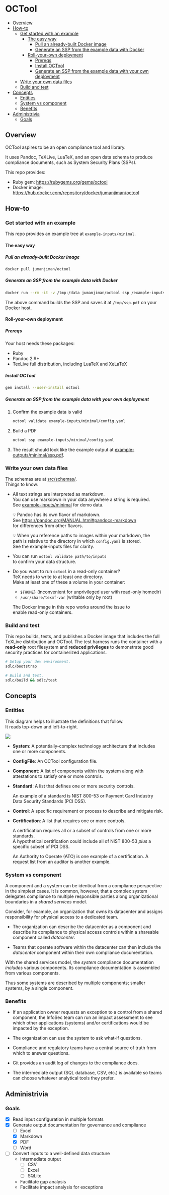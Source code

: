# OCTool

<!--TOC-->

- [Overview](#overview)
- [How-to](#how-to)
  - [Get started with an example](#get-started-with-an-example)
    - [The easy way](#the-easy-way)
      - [Pull an already-built Docker image](#pull-an-already-built-docker-image)
      - [Generate an SSP from the example data with Docker](#generate-an-ssp-from-the-example-data-with-docker)
    - [Roll-your-own deployment](#roll-your-own-deployment)
      - [Prereqs](#prereqs)
      - [Install OCTool](#install-octool)
      - [Generate an SSP from the example data with your own deployment](#generate-an-ssp-from-the-example-data-with-your-own-deployment)
  - [Write your own data files](#write-your-own-data-files)
  - [Build and test](#build-and-test)
- [Concepts](#concepts)
  - [Entities](#entities)
  - [System vs component](#system-vs-component)
  - [Benefits](#benefits)
- [Administrivia](#administrivia)
  - [Goals](#goals)

<!--TOC-->

## Overview

OCTool aspires to be an open compliance tool and library.

It uses Pandoc, TeXLive, LuaTeX, and an open data schema to
produce compliance documents, such as System Security Plans (SSPs).

This repo provides:

- Ruby gem: https://rubygems.org/gems/octool
- Docker image: https://hub.docker.com/repository/docker/jumanjiman/octool


## How-to

### Get started with an example

This repo provides an example tree at `example-inputs/minimal`.


#### The easy way

##### Pull an already-built Docker image

```bash
docker pull jumanjiman/octool
```

##### Generate an SSP from the example data with Docker

```bash
docker run --rm -it -v /tmp:/data jumanjiman/octool ssp /example-inputs/minimal
```

The above command builds the SSP and
saves it at `/tmp/ssp.pdf` on your Docker host.


#### Roll-your-own deployment

##### Prereqs

Your host needs these packages:

- Ruby
- Pandoc 2.9+
- TexLive full distribution, including LuaTeX and XeLaTeX


##### Install OCTool

```bash
gem install --user-install octool
```

##### Generate an SSP from the example data with your own deployment

1. Confirm the example data is valid

    ```bash
    octool validate example-inputs/minimal/config.yaml
    ```

1. Build a PDF

    ```bash
    octool ssp example-inputs/minimal/config.yaml
    ```

1. The result should look like the example output at
   [example-outputs/minimal/ssp.pdf](example-outputs/minimal/ssp.pdf).


### Write your own data files

The schemas are at [src/schemas/](src/schemas).<br/>
Things to know:

- All text strings are interpreted as markdown.<br/>
  You can use markdown in your data anywhere a string is required.<br/>
  See [example-inputs/minimal](example-inputs/minimal) for demo data.

  :bulb: Pandoc has its own flavor of markdown.<br/>
  See https://pandoc.org/MANUAL.html#pandocs-markdown<br/>
  for differences from other flavors.

  :bulb: When you reference paths to images within your markdown, the<br/>
  path is relative to the directory in which `config.yaml` is stored.<br/>
  See the example-inputs files for clarity.

- You can run `octool validate path/to/inputs`<br/>
  to confirm your data structure.

- Do you want to run `octool` in a read-only container?<br/>
  TeX needs to write to at least one directory.<br/>
  Make at least one of these a volume in your container:

  - `${HOME}` (inconvenient for unprivileged user with read-only homedir)
  - `/usr/share/texmf-var` (writable only by root)

  The Docker image in this repo works around the issue to<br/>
  enable read-only containers.


### Build and test

This repo builds, tests, and publishes a Docker image that includes the
full TeXLive distribution and OCTool. The test harness runs the container
with a **read-only** root filesystem and **reduced privileges** to demonstrate
good security practices for containerized applications.

```bash
# Setup your dev environment.
sdlc/bootstrap

# Build and test.
sdlc/build && sdlc/test
```


## Concepts

### Entities

This diagram helps to illustrate the definitions that follow.<br/>
It reads top-down and left-to-right.

![](assets/er.png)

- **System**: A potentially-complex technology architecture that
  includes one or more components.

- **ConfigFile**: An OCTool configuration file.

- **Component**: A list of components within the system along with
  attestations to satisfy one or more controls.

- **Standard**: A list that defines one or more security controls.

    An example of a standard is NIST 800-53 or Payment
    Card Industry Data Security Standards (PCI DSS).

- **Control**: A specific requirement or process to describe and mitigate risk.

- **Certification**: A list that requires one or more controls.

    A certification requires all or a subset of controls
    from one or more standards.<br/>
    A hypothetical certification could include
    all of NIST 800-53 _plus_ a specific subset of PCI DSS.

    An Authority to Operate (ATO) is one example of a certification.
    A request list from an auditor is another example.


### System vs component

A component and a system can be identical from a compliance perspective
in the simplest cases. It is common, however, that a complex system
delegates compliance to multiple responsible parties
along organizational boundaries in a _shared services_ model.

Consider, for example, an organization that owns its datacenter and
assigns responsibility for physical access to a dedicated team.

- The organization can describe the datacenter as a component and
  describe its compliance to physical access controls
  within a shareable component called _datacenter_.

- Teams that operate software within the datacenter can then
  include the _datacenter_ component
  within their own compliance documentation.

With the shared services model, the _system_ compliance documentation
_includes_ various components. Its compliance documentation is
assembled from various components.

Thus some systems are described by multiple components;
smaller systems, by a single component.


### Benefits

- If an application owner requests an exception to a control from a
  shared component, the InfoSec team can run an impact assessment
  to see which other applications (systems) and/or certifications
  would be impacted by the exception.

- The organization can use the system to ask what-if questions.

- Compliance and regulatory teams have a central source of truth
  from which to answer questions.

- Git provides an audit log of changes to the compliance docs.

- The intermediate output (SQL database, CSV, etc.) is available
  so teams can choose whatever analytical tools they prefer.


## Administrivia

### Goals

- [X] Read input configuration in multiple formats
- [X] Generate output documentation for governance and compliance
  - [ ] Excel
  - [X] Markdown
  - [X] PDF
  - [ ] Word
- [ ] Convert inputs to a well-defined data structure
  - Intermediate output
    - [ ] CSV
    - [ ] Excel
    - [ ] SQLite
  - Facilitate gap analysis
  - Facilitate impact analysis for exceptions
